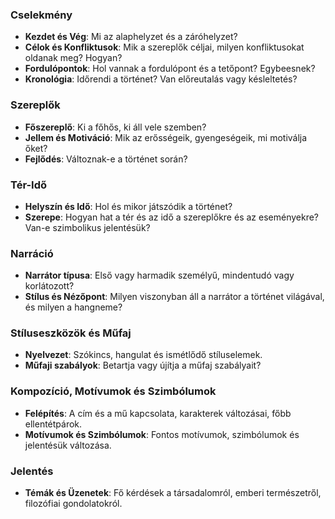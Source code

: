 
### Cselekmény
- **Kezdet és Vég**: Mi az alaphelyzet és a záróhelyzet?
- **Célok és Konfliktusok**: Mik a szereplők céljai, milyen konfliktusokat oldanak meg? Hogyan?
- **Fordulópontok**: Hol vannak a fordulópont és a tetőpont? Egybeesnek?
- **Kronológia**: Időrendi a történet? Van előreutalás vagy késleltetés?

### Szereplők
- **Főszereplő**: Ki a főhős, ki áll vele szemben?
- **Jellem és Motiváció**: Mik az erősségeik, gyengeségeik, mi motiválja őket?
- **Fejlődés**: Változnak-e a történet során?

### Tér-Idő
- **Helyszín és Idő**: Hol és mikor játszódik a történet?
- **Szerepe**: Hogyan hat a tér és az idő a szereplőkre és az eseményekre? Van-e szimbolikus jelentésük?

### Narráció
- **Narrátor típusa**: Első vagy harmadik személyű, mindentudó vagy korlátozott?
- **Stílus és Nézőpont**: Milyen viszonyban áll a narrátor a történet világával, és milyen a hangneme?

### Stíluseszközök és Műfaj
- **Nyelvezet**: Szókincs, hangulat és ismétlődő stíluselemek.
- **Műfaji szabályok**: Betartja vagy újítja a műfaj szabályait?

### Kompozíció, Motívumok és Szimbólumok
- **Felépítés**: A cím és a mű kapcsolata, karakterek változásai, főbb ellentétpárok.
- **Motívumok és Szimbólumok**: Fontos motívumok, szimbólumok és jelentésük változása.

### Jelentés
- **Témák és Üzenetek**: Fő kérdések a társadalomról, emberi természetről, filozófiai gondolatokról.
